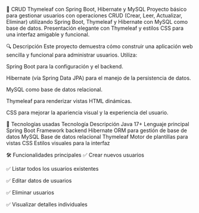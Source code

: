 🌟 CRUD Thymeleaf con Spring Boot, Hibernate y MySQL
Proyecto básico para gestionar usuarios con operaciones CRUD (Crear, Leer, Actualizar, Eliminar) utilizando Spring Boot, Thymeleaf y Hibernate con MySQL como base de datos.
Presentación elegante con Thymeleaf y estilos CSS para una interfaz amigable y funcional.

🔍 Descripción
Este proyecto demuestra cómo construir una aplicación web sencilla y funcional para administrar usuarios. Utiliza:

Spring Boot para la configuración y el backend.

Hibernate (vía Spring Data JPA) para el manejo de la persistencia de datos.

MySQL como base de datos relacional.

Thymeleaf para renderizar vistas HTML dinámicas.

CSS para mejorar la apariencia visual y la experiencia del usuario.

🚀 Tecnologías usadas
Tecnología	Descripción
Java 17+	Lenguaje principal
Spring Boot	Framework backend
Hibernate	ORM para gestión de base de datos
MySQL	Base de datos relacional
Thymeleaf	Motor de plantillas para vistas
CSS	Estilos visuales para la interfaz

🛠 Funcionalidades principales
✅ Crear nuevos usuarios

✅ Listar todos los usuarios existentes

✅ Editar datos de usuarios

✅ Eliminar usuarios

✅ Visualizar detalles individuales
